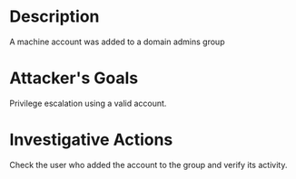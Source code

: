 # Description
A machine account was added to a domain admins group
# Attacker's Goals
Privilege escalation using a valid account.
# Investigative Actions
Check the user who added the account to the group and verify its activity.
